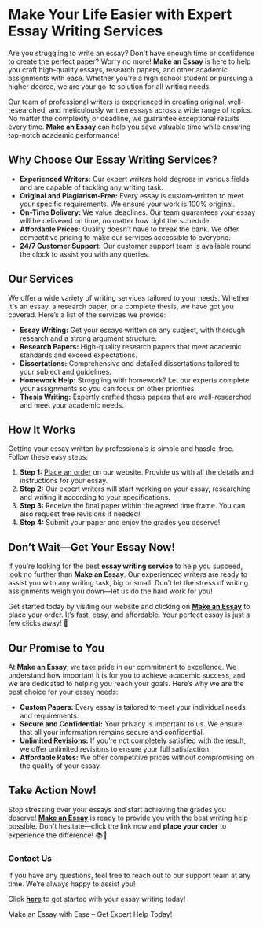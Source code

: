 <h1>Make Your Life Easier with Expert Essay Writing Services</h1>

<p>Are you struggling to write an essay? Don't have enough time or confidence to create the perfect paper? Worry no more! <strong>Make an Essay</strong> is here to help you craft high-quality essays, research papers, and other academic assignments with ease. Whether you're a high school student or pursuing a higher degree, we are your go-to solution for all writing needs.</p>

<p>Our team of professional writers is experienced in creating original, well-researched, and meticulously written essays across a wide range of topics. No matter the complexity or deadline, we guarantee exceptional results every time. <strong>Make an Essay</strong> can help you save valuable time while ensuring top-notch academic performance!</p>

<h2>Why Choose Our Essay Writing Services?</h2>
<ul>
    <li><strong>Experienced Writers:</strong> Our expert writers hold degrees in various fields and are capable of tackling any writing task.</li>
    <li><strong>Original and Plagiarism-Free:</strong> Every essay is custom-written to meet your specific requirements. We ensure your work is 100% original.</li>
    <li><strong>On-Time Delivery:</strong> We value deadlines. Our team guarantees your essay will be delivered on time, no matter how tight the schedule.</li>
    <li><strong>Affordable Prices:</strong> Quality doesn’t have to break the bank. We offer competitive pricing to make our services accessible to everyone.</li>
    <li><strong>24/7 Customer Support:</strong> Our customer support team is available round the clock to assist you with any queries.</li>
</ul>

<h2>Our Services</h2>
<p>We offer a wide variety of writing services tailored to your needs. Whether it's an essay, a research paper, or a complete thesis, we have got you covered. Here’s a list of the services we provide:</p>

<ul>
    <li><strong>Essay Writing:</strong> Get your essays written on any subject, with thorough research and a strong argument structure.</li>
    <li><strong>Research Papers:</strong> High-quality research papers that meet academic standards and exceed expectations.</li>
    <li><strong>Dissertations:</strong> Comprehensive and detailed dissertations tailored to your subject and guidelines.</li>
    <li><strong>Homework Help:</strong> Struggling with homework? Let our experts complete your assignments so you can focus on other priorities.</li>
    <li><strong>Thesis Writing:</strong> Expertly crafted thesis papers that are well-researched and meet your academic needs.</li>
</ul>

<h2>How It Works</h2>
<p>Getting your essay written by professionals is simple and hassle-free. Follow these easy steps:</p>
<ol>
    <li><strong>Step 1:</strong> <a href="https://tinyurl.com/topessay?keyword=make+an+essay">Place an order</a> on our website. Provide us with all the details and instructions for your essay.</li>
    <li><strong>Step 2:</strong> Our expert writers will start working on your essay, researching and writing it according to your specifications.</li>
    <li><strong>Step 3:</strong> Receive the final paper within the agreed time frame. You can also request free revisions if needed!</li>
    <li><strong>Step 4:</strong> Submit your paper and enjoy the grades you deserve!</li>
</ol>

<h2>Don’t Wait—Get Your Essay Now!</h2>
<p>If you’re looking for the best <strong>essay writing service</strong> to help you succeed, look no further than <strong>Make an Essay</strong>. Our experienced writers are ready to assist you with any writing task, big or small. Don’t let the stress of writing assignments weigh you down—let us do the hard work for you!</p>

<p>Get started today by visiting our website and clicking on <a href="https://tinyurl.com/topessay?keyword=make+an+essay"><strong>Make an Essay</strong></a> to place your order. It’s fast, easy, and affordable. Your perfect essay is just a few clicks away! 🎯</p>

<h2>Our Promise to You</h2>
<p>At <strong>Make an Essay</strong>, we take pride in our commitment to excellence. We understand how important it is for you to achieve academic success, and we are dedicated to helping you reach your goals. Here’s why we are the best choice for your essay needs:</p>
<ul>
    <li><strong>Custom Papers:</strong> Every essay is tailored to meet your individual needs and requirements.</li>
    <li><strong>Secure and Confidential:</strong> Your privacy is important to us. We ensure that all your information remains secure and confidential.</li>
    <li><strong>Unlimited Revisions:</strong> If you’re not completely satisfied with the result, we offer unlimited revisions to ensure your full satisfaction.</li>
    <li><strong>Affordable Rates:</strong> We offer competitive prices without compromising on the quality of your essay.</li>
</ul>

<h2>Take Action Now!</h2>
<p>Stop stressing over your essays and start achieving the grades you deserve! <a href="https://tinyurl.com/topessay?keyword=make+an+essay"><strong>Make an Essay</strong></a> is ready to provide you with the best writing help possible. Don't hesitate—click the link now and <strong>place your order</strong> to experience the difference! 📚💯</p>

<h3>Contact Us</h3>
<p>If you have any questions, feel free to reach out to our support team at any time. We’re always happy to assist you!</p>

<p>Click <a href="https://tinyurl.com/topessay?keyword=make+an+essay"><strong>here</strong></a> to get started with your essay writing today!</p>
Make an Essay with Ease – Get Expert Help Today!
